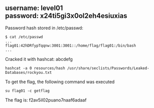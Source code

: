 username: level01  
password: x24ti5gi3x0ol2eh4esiuxias
---

Password hash stored in /etc/passwd:

```
$ cat /etc/passwd
...
flag01:42hDRfypTqqnw:3001:3001::/home/flag/flag01:/bin/bash
...
```

Cracked it with hashcat: abcdefg

```
hashcat -a 0 resources/hash /usr/share/seclists/Passwords/Leaked-Databases/rockyou.txt
```

To get the flag, the following command was executed

```
su flag01 -c getflag
```

The flag is: f2av5il02puano7naaf6adaaf
